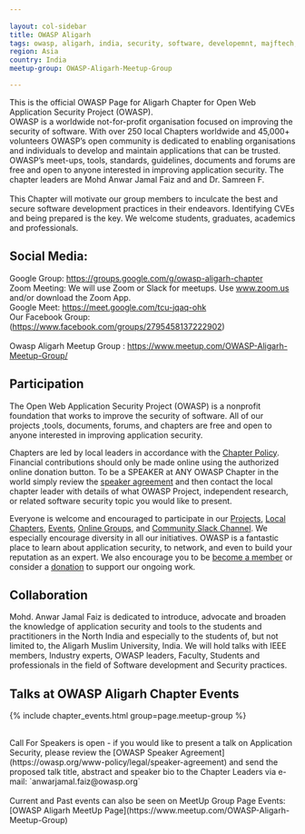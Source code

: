 ```yaml
---
 
layout: col-sidebar
title: OWASP Aligarh
tags: owasp, aligarh, india, security, software, developemnt, majftech, w3lc, anwar jamal faiz, aligarh muslim university, UPSEEE, Engineering, ZHCET, penetration testing, offensive hacker, ethical, national, international, mohd anwar jamal faiz, ieee, w3lc, cyber , forensics, crime, mitigation, samreen faiz, dr samreen f, OwaspAligarh
region: Asia
country: India
meetup-group: OWASP-Aligarh-Meetup-Group

---
```


This is the official OWASP Page for Aligarh Chapter for Open Web Application Security Project (OWASP). <br/>
OWASP is a worldwide not-for-profit organisation focused on improving the security of software. With over 250 local Chapters worldwide and 45,000+ volunteers OWASP’s open community is dedicated to enabling organisations and individuals to develop and maintain applications that can be trusted. OWASP’s meet-ups, tools, standards, guidelines, documents and forums are free and open to anyone interested in improving application security. The chapter leaders are Mohd Anwar Jamal Faiz and and Dr. Samreen F.<br/><br/>
This Chapter will motivate our group members to inculcate the best and secure software development practices in their endeavors. Identifying CVEs and being prepared is the key. We welcome students, graduates, academics and professionals.
<br/>

## Social Media:
Google Group: https://groups.google.com/g/owasp-aligarh-chapter <br/>
Zoom Meeting: We will use Zoom or Slack for meetups. Use www.zoom.us and/or download the Zoom App. <br/>
Google Meet: https://meet.google.com/tcu-jqaq-ohk <br/>
Our Facebook Group:(https://www.facebook.com/groups/2795458137222902) <br/>
<br/>
Owasp Aligarh Meetup Group : https://www.meetup.com/OWASP-Aligarh-Meetup-Group/ <br/>

## Participation

The Open Web Application Security Project (OWASP) is a nonprofit foundation that works to improve the security of software. All of our projects ,tools, documents, forums, and chapters are free and open to anyone interested in improving application security. <br/>

Chapters are led by local leaders in accordance with the [Chapter Policy](https://owasp.org/www-policy/). Financial contributions should only be made online using the authorized online donation button. To be a SPEAKER at ANY OWASP Chapter in the world simply review the [speaker agreement](/www-policy/speaker-agreement) and then contact the local chapter leader with details of what OWASP Project, independent research, or related software security topic you would like to present. <br/>

Everyone is welcome and encouraged to participate in our [Projects](/projects), [Local Chapters](/chapters), [Events](/events), [Online Groups](https://groups.google.com/a/owasp.com/), and [Community Slack Channel](https://owasp.slack.com/). We especially encourage diversity in all our initiatives. OWASP is a fantastic place to learn about application security, to network, and even to build your reputation as an expert. We also encourage you to be [become a member](/membership) or consider a [donation](/donate) to support our ongoing work. <br/>


## Collaboration
Mohd. Anwar Jamal Faiz is dedicated to introduce, advocate and broaden the knowledge of application security and tools to the students and practitioners in the North India and especially to the students of, but not limited to, the Aligarh Muslim University, India. We will hold talks with IEEE members, Industry experts, OWASP leaders, Faculty, Students and professionals in the field of Software development and Security practices.


Talks at OWASP Aligarh Chapter Events
---------------------------------------

{% include chapter_events.html group=page.meetup-group %}

<br/>
Call For Speakers is open - if you would like to present a talk on Application Security, please review the [OWASP Speaker Agreement](https://owasp.org/www-policy/legal/speaker-agreement) and send the proposed talk title, abstract and speaker bio to the Chapter Leaders via e-mail: `anwarjamal.faiz@owasp.org`
<br/><br/>
Current and Past events can also be seen on MeetUp Group Page Events: [OWASP Aligarh MeetUp Page](https://www.meetup.com/OWASP-Aligarh-Meetup-Group)


